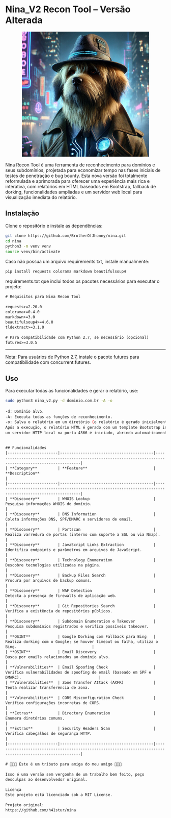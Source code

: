 # Nina_V2 Recon Tool – Versão Alterada

<p align="center">
  <img src="https://github.com/BrotherOfJhonny/nina/blob/main/src/nina.png" alt="Nina" width="400">
</p>
Nina Recon Tool é uma ferramenta de reconhecimento para domínios e seus subdomínios, projetada para economizar tempo nas fases iniciais de testes de penetração e bug bounty.  
Esta nova versão foi totalmente reformulada e aprimorada para oferecer uma experiência mais rica e interativa, com relatórios em HTML baseados em Bootstrap, fallback de dorking, funcionalidades ampliadas e um servidor web local para visualização imediata do relatório.


## Instalação

Clone o repositório e instale as dependências:
```bash
git clone https://github.com/BrotherOfJhonny/nina.git
cd nina
python3 -m venv venv
source venv/bin/activate
```

Caso não possua um arquivo requirements.txt, instale manualmente:
```bash
pip install requests colorama markdown beautifulsoup4
```
requirements.txt que inclui todos os pacotes necessários para executar o projeto:
```
# Requisitos para Nina Recon Tool

requests>=2.20.0
colorama>=0.4.0
markdown>=3.0
beautifulsoup4>=4.6.0
tldextract>=3.1.0

# Para compatibilidade com Python 2.7, se necessário (opcional)
futures>=3.0.5

```

---

Nota:
Para usuários de Python 2.7, instale o pacote futures para compatibilidade com concurrent.futures.

## Uso

Para executar todas as funcionalidades e gerar o relatório, use:

```bash
sudo python3 nina_v2.py -d dominio.com.br -A -o

-d: Domínio alvo.
-A: Executa todas as funções de reconhecimento.
-o: Salva o relatório em um diretório (o relatório é gerado inicialmente em Markdown e convertido para HTML).
Após a execução, o relatório HTML é gerado com um template Bootstrap interativo
um servidor HTTP local na porta 4366 é iniciado, abrindo automaticamente o relatório no seu navegador.

```

```
  
## Funcionalidades
|----------------------|-----------------------------------------|-----------------------------------------------------------------------------------------------------------|
| **Category**         | **Feature**                             | **Description**                                                                                           |
|----------------------|-----------------------------------------|-----------------------------------------------------------------------------------------------------------|
| **Discovery**        | WHOIS Lookup                            | Pesquisa informações WHOIS do domínio.                                                                    |
| **Discovery**        | DNS Information                         | Coleta informações DNS, SPF/DMARC e servidores de email.                                                  |
| **Discovery**        | Portscan                                | Realiza varredura de portas (interno com suporte a SSL ou via Nmap).                                      |
| **Discovery**        | JavaScript Links Extraction             | Identifica endpoints e parâmetros em arquivos de JavaScript.                                              |
| **Discovery**        | Technology Enumeration                  | Descobre tecnologias utilizadas na página.                                                                |
| **Discovery**        | Backup Files Search                     | Procura por arquivos de backup comuns.                                                                    |
| **Discovery**        | WAF Detection                           | Detecta a presença de firewalls de aplicação web.                                                         |
| **Discovery**        | Git Repositories Search                 | Verifica a existência de repositórios públicos.                                                           |
| **Discovery**        | Subdomain Enumeration e Takeover        | Pesquisa subdomínios registrados e verifica possíveis takeover.                                           |
| **OSINT**            | Google Dorking com Fallback para Bing   | Realiza dorking com o Google; se houver timeout ou falha, utiliza o Bing.                                 |
| **OSINT**            | Email Discovery                         | Busca por emails relacionados ao domínio alvo.                                                            |
| **Vulnerabilities**  | Email Spoofing Check                    | Verifica vulnerabilidades de spoofing de email (baseado em SPF e DMARC).                                  |
| **Vulnerabilities**  | Zone Transfer Attack (AXFR)             | Tenta realizar transferência de zona.                                                                     |
| **Vulnerabilities**  | CORS Misconfiguration Check             | Verifica configurações incorretas de CORS.                                                                |
| **Extras**           | Directory Enumeration                   | Enumera diretórios comuns.                                                                                |
| **Extras**           | Security Headers Scan                   | Verifica cabeçalhos de segurança HTTP.                                                                    |
|----------------------|-----------------------------------------|-----------------------------------------------------------------------------------------------------------|

# 💐💐💐 Este é um tributo para amiga do meu amigo 💐💐💐

Isso é uma versão sem vergonha de um trabalho bem feito, peço desculpas ao desenvolvedor original.

Licença
Este projeto está licenciado sob a MIT License.

Projeto original:
https://github.com/h41stur/nina



